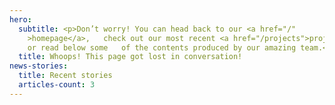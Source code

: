 ```yaml
---
hero:
  subtitle: <p>Don’t worry! You can head back to our <a href="/"
    >homepage</a>,   check out our most recent <a href="/projects">projects</a>,
    or read below some   of the contents produced by our amazing team.</p>
  title: Whoops! This page got lost in conversation!
news-stories:
  title: Recent stories
  articles-count: 3
---
```

